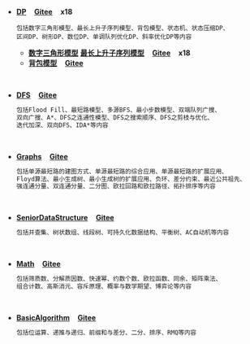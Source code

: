 * **[DP](https://github.com/LYNBZ1018/algorithm/tree/master/11AcWing_AlgorithmImprovement/DP)**&nbsp;&nbsp;&nbsp;&nbsp;**[Gitee](https://gitee.com/lynbz1018/algorithm/tree/master/11AcWing_AlgorithmImprovement/000DP)** &nbsp;&nbsp;&nbsp;**x18**
  
  ```
  包括数字三角形模型、最长上升子序列模型、背包模型、状态机、状态压缩DP、
  区间DP、树形DP、数位DP、单调队列优化DP、斜率优化DP等内容
  ```
  
  * **[数字三角形模型](https://github.com/LYNBZ1018/algorithm/blob/master/11AcWing_AlgorithmImprovement/DP/000_%E6%95%B0%E5%AD%97%E4%B8%89%E8%A7%92%E5%9E%8B%E6%A8%A1%E5%9E%8B%20LIS%20LCS.md)**   **[最长上升子序列模型](https://github.com/LYNBZ1018/algorithm/blob/master/11AcWing_AlgorithmImprovement/DP/000_%E6%95%B0%E5%AD%97%E4%B8%89%E8%A7%92%E5%9E%8B%E6%A8%A1%E5%9E%8B%20LIS%20LCS.md)**&nbsp;&nbsp;&nbsp;&nbsp;**[Gitee](https://gitee.com/lynbz1018/algorithm/blob/master/11AcWing_AlgorithmImprovement/000DP/000_%E6%95%B0%E5%AD%97%E4%B8%89%E8%A7%92%E5%9E%8B%E6%A8%A1%E5%9E%8B%20LIS%20LCS.md)** &nbsp;&nbsp;&nbsp;**x18**
  * **[背包模型](https://github.com/LYNBZ1018/algorithm/blob/master/11AcWing_AlgorithmImprovement/DP/001_%E8%83%8C%E5%8C%85%E6%A8%A1%E5%9E%8B.md)**&nbsp;&nbsp;&nbsp;&nbsp;**[Gitee](https://gitee.com/lynbz1018/algorithm/blob/master/11AcWing_AlgorithmImprovement/000DP/001_%E8%83%8C%E5%8C%85%E6%A8%A1%E5%9E%8B.md)**

​     

* **[DFS](https://github.com/LYNBZ1018/algorithm/tree/master/11AcWing_AlgorithmImprovement/001DFS)**&nbsp;&nbsp;&nbsp;&nbsp;**[Gitee](https://gitee.com/lynbz1018/algorithm/tree/master/11AcWing_AlgorithmImprovement/001DFS)**

  ```markdown
  包括Flood Fill、最短路模型、多源BFS、最小步数模型、双端队列广搜、
  双向广搜、A*、DFS之连通性模型、DFS之搜索顺序、DFS之剪枝与优化、
  迭代加深、双向DFS、IDA*等内容
  ```

​       

* **[Graphs](https://github.com/LYNBZ1018/algorithm/tree/master/11AcWing_AlgorithmImprovement/010Graphs)**&nbsp;&nbsp;&nbsp;&nbsp;**[Gitee](https://gitee.com/lynbz1018/algorithm/tree/master/11AcWing_AlgorithmImprovement/010Graphs)**

  ```markdown
  包括单源最短路的建图方式、单源最短路的综合应用、单源最短路的扩展应用、
  Floyd算法、最小生成树、最小生成树的扩展应用、负环、差分约束、最近公共祖先、
  强连通分量、双连通分量、二分图、欧拉回路和欧拉路径、拓扑排序等内容
  ```

​      

* **[SeniorDataStructure](https://github.com/LYNBZ1018/algorithm/tree/master/11AcWing_AlgorithmImprovement/011SeniorDataStructure)**&nbsp;&nbsp;&nbsp;&nbsp;**[Gitee](https://gitee.com/lynbz1018/algorithm/tree/master/11AcWing_AlgorithmImprovement/011SeniorDataStructure)**

  ```markdown
  包括并查集、树状数组、线段树、可持久化数据结构、平衡树、AC自动机等内容
  ```

​     

* **[Math](https://github.com/LYNBZ1018/algorithm/tree/master/11AcWing_AlgorithmImprovement/100Math)**&nbsp;&nbsp;&nbsp;&nbsp;**[Gitee](https://gitee.com/lynbz1018/algorithm/tree/master/11AcWing_AlgorithmImprovement/100Math)**

  ```markdown
  包括筛质数、分解质因数、快速幂、约数个数、欧拉函数、同余、矩阵乘法、
  组合计数、高斯消元、容斥原理、概率与数学期望、博弈论等内容
  ```

​      

* **[BasicAlgorithm](https://github.com/LYNBZ1018/algorithm/tree/master/11AcWing_AlgorithmImprovement/101BasicAlgorithm)**&nbsp;&nbsp;&nbsp;&nbsp;**[Gitee](https://gitee.com/lynbz1018/algorithm/tree/master/11AcWing_AlgorithmImprovement/101BasicAlgorithm)**

  ```markdown
  包括位运算、递推与递归、前缀和与差分、二分、排序、RMQ等内容
  ```
